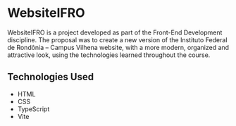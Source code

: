 # WebsiteIFRO

WebsiteIFRO is a project developed as part of the Front-End Development discipline. The proposal was to create a new version of the Instituto Federal de Rondônia – Campus Vilhena website, with a more modern, organized and attractive look, using the technologies learned throughout the course.

## Technologies Used
* HTML
* CSS
* TypeScript
* Vite
